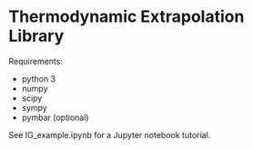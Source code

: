 # Thermodynamic Extrapolation Library

Requirements: 
- python 3
- numpy
- scipy
- sympy
- pymbar (optional)

See IG_example.ipynb for a Jupyter notebook tutorial.
